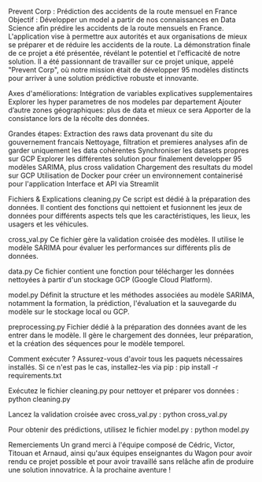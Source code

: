 Prevent Corp : Prédiction des accidents de la route mensuel en France
Objectif : Développer un model a partir de nos connaissances en Data Science afin prédire les accidents de la route mensuels en France. L'application vise à permettre aux autorités et aux organisations de mieux se préparer et de réduire les accidents de la route. La démonstration finale de ce projet a été présentée, révélant le potentiel et l'efficacité de notre solution. Il a été passionnant de travailler sur ce projet unique, appelé "Prevent Corp", où notre mission était de développer 95 modèles distincts pour arriver à une solution prédictive robuste et innovante.

Axes d'améliorations:
Intégration de variables explicatives supplementaires
Explorer les hyper parametres de nos modeles par departement
Ajouter d’autre zones géographiques: plus de data et mieux ce sera
Apporter de la consistance lors de la récolte des données.

Grandes étapes:
Extraction des raws data provenant du site du gouvernement francais
Nettoyage, filtration et premieres analyses afin de garder uniquement les data cohérentes
Synchroniser les datasets propres sur GCP
Explorer les différentes solution pour finalement developper 95 modèles SARIMA, plus cross validation
Chargement des resultats du model sur GCP
Utilisation de Docker pour créer un environnement containerisé pour l'application
Interface et API via Streamlit

Fichiers & Explications
cleaning.py
Ce script est dédié à la préparation des données. Il contient des fonctions qui nettoient et fusionnent les jeux de données pour différents aspects tels que les caractéristiques, les lieux, les usagers et les véhicules.

cross_val.py
Ce fichier gère la validation croisée des modèles. Il utilise le modèle SARIMA pour évaluer les performances sur différents plis de données.

data.py
Ce fichier contient une fonction pour télécharger les données nettoyées à partir d'un stockage GCP (Google Cloud Platform).

model.py
Définit la structure et les méthodes associées au modèle SARIMA, notamment la formation, la prédiction, l'évaluation et la sauvegarde du modèle sur le stockage local ou GCP.

preprocessing.py
Fichier dédié à la préparation des données avant de les entrer dans le modèle. Il gère le chargement des données, leur préparation, et la création des séquences pour le modèle temporel.

Comment exécuter ?
Assurez-vous d'avoir tous les paquets nécessaires installés. Si ce n'est pas le cas, installez-les via pip :
pip install -r requirements.txt

Exécutez le fichier cleaning.py pour nettoyer et préparer vos données :
python cleaning.py

Lancez la validation croisée avec cross_val.py :
python cross_val.py

Pour obtenir des prédictions, utilisez le fichier model.py :
python model.py

Remerciements
Un grand merci à l'équipe composé de Cédric, Victor, Titouan et Arnaud, ainsi qu'aux équipes enseignantes du Wagon pour avoir rendu ce projet possible et pour avoir travaillé sans relâche afin de produire une solution innovatrice. À la prochaine aventure !
